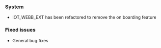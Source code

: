 ### System
- IOT_WEBB_EXT has been refactored to remove the on boarding feature

### Fixed issues
- General bug fixes